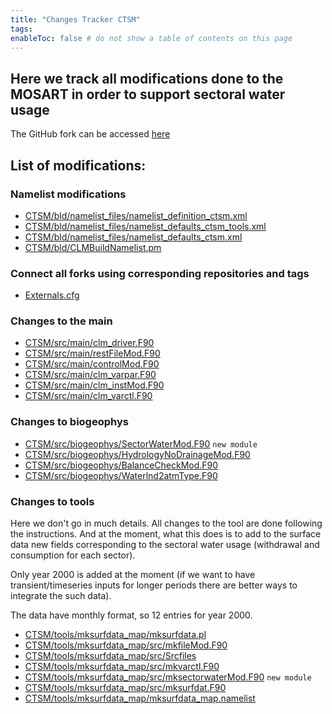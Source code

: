 ```yaml
---
title: "Changes Tracker CTSM"
tags:
enableToc: false # do not show a table of contents on this page
---
```


## Here we track all modifications done to the MOSART in order to support sectoral water usage

The GitHub fork can be accessed [here](https://github.com/TaranuDev/CTSM)



## List of modifications:
### Namelist modifications
- [CTSM/bld/namelist_files/namelist_definition_ctsm.xml](Documentation/CTSM/namelist_definition_ctsm.md)
- [CTSM/bld/namelist_files/namelist_defaults_ctsm_tools.xml](Documentation/CTSM/namelist_defaults_ctsm_tools.md)
- [CTSM/bld/namelist_files/namelist_defaults_ctsm.xml](Documentation/CTSM/namelist_defaults_ctsm.md)
- [CTSM/bld/CLMBuildNamelist.pm](Documentation/CTSM/CLMBuildNamelist.md)

### Connect all forks using corresponding repositories and tags
- [Externals.cfg](Documentation/CTSM/Externals.md)

### Changes to the main
- [CTSM/src/main/clm_driver.F90](Documentation/CTSM/clm_driver.md)
- [CTSM/src/main/restFileMod.F90](Documentation/CTSM/restFileMod.md)
- [CTSM/src/main/controlMod.F90](Documentation/CTSM/controlMod.md)
- [CTSM/src/main/clm_varpar.F90](Documentation/CTSM/clm_varpar.md)
- [CTSM/src/main/clm_instMod.F90](Documentation/CTSM/clm_instMod.md)
- [CTSM/src/main/clm_varctl.F90](Documentation/CTSM/clm_varctl.md)

### Changes to biogeophys
- [CTSM/src/biogeophys/SectorWaterMod.F90](Documentation/CTSM/SectorWaterMod.md) `new module`
- [CTSM/src/biogeophys/HydrologyNoDrainageMod.F90](Documentation/CTSM/HydrologyNoDrainageMod.md)
- [CTSM/src/biogeophys/BalanceCheckMod.F90](Documentation/CTSM/BalanceCheckMod.md)
- [CTSM/src/biogeophys/Waterlnd2atmType.F90](Documentation/CTSM/Waterlnd2atmType.F90)


### Changes to tools
Here we don't go in much details. All changes to the tool are done following the instructions. And at the moment, what this does is to add to the surface data new fields corresponding to the sectoral water usage (withdrawal and consumption for each sector).

Only year 2000 is added at the moment (if we want to have transient/timeseries inputs for longer periods there are better ways to integrate the such data).

The data have monthly format, so 12 entries for year 2000.
- [CTSM/tools/mksurfdata_map/mksurfdata.pl](Documentation/CTSM/mksurfdata.md)
- [CTSM/tools/mksurfdata_map/src/mkfileMod.F90](Documentation/CTSM/mkfileMod.md)
- [CTSM/tools/mksurfdata_map/src/Srcfiles](Documentation/CTSM/Srcfiles.md)
- [CTSM/tools/mksurfdata_map/src/mkvarctl.F90](Documentation/CTSM/mkvarctl.md)
- [CTSM/tools/mksurfdata_map/src/mksectorwaterMod.F90](Documentation/CTSM/mksectorwaterMod.md) `new module`
- [CTSM/tools/mksurfdata_map/src/mksurfdat.F90](Documentation/CTSM/mksurfdat.md)
- [CTSM/tools/mksurfdata_map/mksurfdata_map.namelist](Documentation/CTSM/mksurfdata_map.md)

